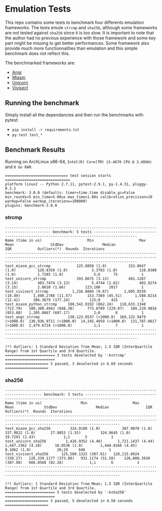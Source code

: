 # Emulation Tests
This repo contains some tests to benchmark four differents emulation frameworks. The tests emule `strcmp` and `sha256`, although some frameworks are not tested against `sha256` since it is too slow. It is important to note that the author had no previous experience with those framework and some key part might be missing to get better performances. Some framework also provide much more functionnalities than emulation and this simple benchmark does not reflect this.

The benchmarked frameworks are:
 * [Angr](http://angr.io/)
 * [Miasm](https://github.com/cea-sec/miasm)
 * [Unicorn](http://www.unicorn-engine.org/)
 * [Vivisect](https://github.com/vivisect/vivisect)

## Running the benchmark
Simply install all the dependancies and then run the benchmarks with pytest:

 * `pip install -r requirements.txt`
 * `py.test test_*`

## Benchmark Results
Running on ArchLinux x86-64, `Intel(R) Core(TM) i5-4670 CPU @ 3.40GHz` and `8 Go RAM`.

```
============================= test session starts ==============================
platform linux2 -- Python 2.7.11, pytest-2.9.1, py-1.4.31, pluggy-0.3.1
benchmark: 3.0.0 (defaults: timer=time.time disable_gc=False min_rounds=5 min_time=5.00us max_time=1.00s calibration_precision=10 warmup=False warmup_iterations=100000)
plugins: benchmark-3.0.0
```

### strcmp
```
------------------------------------------------------------------------------------------- benchmark: 5 tests ------------------------------------------------------------------------------------------
Name (time in us)                     Min                     Max                    Mean                 StdDev                  Median                   IQR            Outliers(*)  Rounds  Iterations
---------------------------------------------------------------------------------------------------------------------------------------------------------------------------------------------------------
test_miasm_gcc_strcmp            125.8850 (1.0)          153.0647 (1.0)          128.8350 (1.0)           3.3783 (1.0)          128.0308 (1.0)          1.7285 (1.0)              5;6      75           1
test_unicorn_strcmp              393.8675 (3.13)         481.1287 (3.14)         403.7474 (3.13)          5.4744 (1.62)         402.9274 (3.15)         2.8610 (1.66)         123;100    2017           1
test_vivisect_strcmp           1,216.8884 (9.67)       1,605.0339 (10.49)      1,490.2788 (11.57)       153.7369 (45.51)      1,588.8214 (12.41)      306.3679 (177.24)         115;0     425           1
test_miasm_python_strcmp     108,542.9192 (862.24)   110,633.1348 (722.79)   109,300.4942 (848.38)      773.8709 (229.07)   109,220.9816 (853.08)   1,205.0867 (697.17)           2;0       8           1
test_angr_strcmp             130,123.8537 (>1000.0)  169,132.9479 (>1000.0)  136,936.9711 (>1000.0)  14,245.4859 (>1000.0)  131,787.0617 (>1000.0)  2,479.6724 (>1000.0)          1;1       7           1
---------------------------------------------------------------------------------------------------------------------------------------------------------------------------------------------------------

(*) Outliers: 1 Standard Deviation from Mean; 1.5 IQR (InterQuartile Range) from 1st Quartile and 3rd Quartile.
======================= 3 tests deselected by '-kstrcmp' =======================
==================== 5 passed, 3 deselected in 6.69 seconds ====================
```

### sha256
```
--------------------------------------------------------------------------------------- benchmark: 3 tests --------------------------------------------------------------------------------------
Name (time in us)                  Min                     Max                    Mean              StdDev                  Median                 IQR            Outliers(*)  Rounds  Iterations
-------------------------------------------------------------------------------------------------------------------------------------------------------------------------------------------------
test_miasm_gcc_sha256         324.0108 (1.0)          387.9070 (1.0)          337.9822 (1.0)       27.9853 (1.55)         324.9645 (1.0)       19.7291 (2.43)             1;1       5           1
test_unicorn_sha256         1,426.9352 (4.40)       1,721.1437 (4.44)       1,447.2362 (4.28)      18.0536 (1.0)        1,444.8166 (4.45)       8.1062 (1.0)            28;29     646           1
test_vivisect_sha256      125,589.1323 (387.61)   128,115.8924 (330.27)   126,339.1177 (373.80)   931.1174 (51.58)    126,080.3938 (387.98)   666.8568 (82.26)            1;1       6           1
-------------------------------------------------------------------------------------------------------------------------------------------------------------------------------------------------

(*) Outliers: 1 Standard Deviation from Mean; 1.5 IQR (InterQuartile Range) from 1st Quartile and 3rd Quartile.
======================= 5 tests deselected by '-ksha256' =======================
==================== 3 passed, 5 deselected in 4.50 seconds ====================
```
